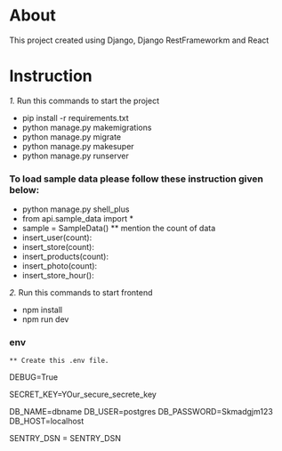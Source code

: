# About

This project created using Django, Django RestFrameworkm and React

# Instruction

_1._ Run this commands to start the project

- pip install -r requirements.txt
- python manage.py makemigrations
- python manage.py migrate
- python manage.py makesuper
- python manage.py runserver

### To load sample data please follow these instruction given below:

- python manage.py shell_plus
- from api.sample_data import \*
- sample = SampleData()
  \*\* mention the count of data
- insert_user(count):
- insert_store(count):
- insert_products(count):
- insert_photo(count):
- insert_store_hour():

_2._ Run this commands to start frontend

- npm install
- npm run dev

### env

    ** Create this .env file.

DEBUG=True

SECRET_KEY=YOur_secure_secrete_key

DB_NAME=dbname
DB_USER=postgres
DB_PASSWORD=Skmadgjm123
DB_HOST=localhost

SENTRY_DSN = SENTRY_DSN
